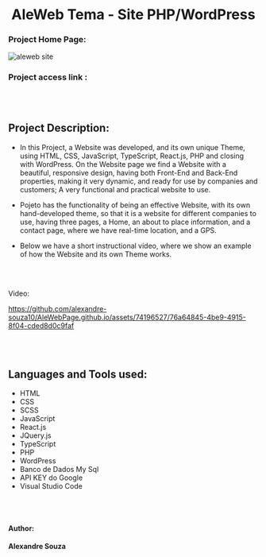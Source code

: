 <h1 align="center"> AleWeb Tema - Site PHP/WordPress</h1>

### Project Home Page:
![aleweb site](https://github.com/alexandre-souza10/AleWebPage.github.io/assets/74196527/613360d4-3ec2-4663-95ff-b9d8de1e8231)


### Project access link :

<br></br>

## Project Description:
- In this Project, a Website was developed, and its own unique Theme, using HTML, CSS, JavaScript, TypeScript, React.js, PHP and closing with WordPress. On the Website page we find a Website with a beautiful, responsive design, having both Front-End and Back-End properties, making it very dynamic, and ready for use by companies and customers; A very functional and practical website to use.
  
- Pojeto has the functionality of being an effective Website, with its own hand-developed theme, so that it is a website for different companies to use, having three pages, a Home, an about to place information, and a contact page, where we have real-time location, and a GPS.
  
- Below we have a short instructional video, where we show an example of how the Website and its own Theme works.

<br></br>

Video:


https://github.com/alexandre-souza10/AleWebPage.github.io/assets/74196527/76a64845-4be9-4915-8f04-cded8d0c9faf


<br></br>

## Languages ​​and Tools used:
- HTML
- CSS
- SCSS
- JavaScript
- React.js
- JQuery.js
- TypeScript
- PHP
- WordPress
- Banco de Dados My Sql
- API KEY do Google
- Visual Studio Code

<br></br>

#### Author: 
**Alexandre Souza**

